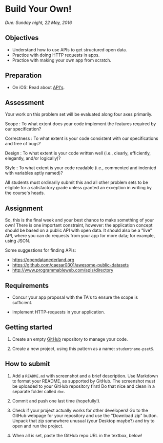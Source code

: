 # Build Your Own!

*Due: Sunday night, 22 May, 2016*

## Objectives

- Understand how to use APIs to get structured open data.
- Practice with doing HTTP requests in apps.
- Practice with making your own app from scratch.

## Preparation

- On iOS: Read about [API's](/ios/apis).

## Assessment

Your work on this problem set will be evaluated along four axes primarily.

Scope
: To what extent does your code implement the features required by our specification?

Correctness
: To what extent is your code consistent with our specifications and free of bugs?

Design
: To what extent is your code written well (i.e., clearly, efficiently, elegantly, and/or logically)?

Style
: To what extent is your code readable (i.e., commented and indented with variables aptly named)?

All students must ordinarily submit this and all other problem sets to be eligible for a satisfactory grade unless granted an exception in writing by the course's heads.

## Assignment

So, this is the final week and your best chance to make something of your own! There is one important constraint, however: the application concept should be based on a public API with open data. It should also be a "live" API, where you can do requests from your app for more data; for example, using JSON.

Some suggestions for finding APIs:

- <https://opendatanederland.org>
- <https://github.com/caesar0301/awesome-public-datasets>
- <http://www.programmableweb.com/apis/directory>

## Requirements

- Concur your app proposal with the TA's to ensure the scope is sufficient.

- Implement HTTP-requests in your application.

## Getting started

1. Create an empty [GitHub](https://www.github.com/) repository to manage your code.

2. Create a new project, using this pattern as a name: `studentname-pset5`.

## How to submit

1. Add a `README.md` with screenshot and a brief description. Use Markdown to format your README, as supported by GitHub. The screenshot must be uploaded to your GitHub repository first! Do that nice and clean in a separate folder called `doc`.

2. Commit and push one last time (hopefully!).

3. Check if your project actually works for other developers! Go to the GitHub webpage for your repository and use the "Download zip" button. Unpack that zip somewhere unusual (your Desktop maybe?) and try to open and run the project.

4. When all is set, paste the GitHub repo URL in the textbox, below!
